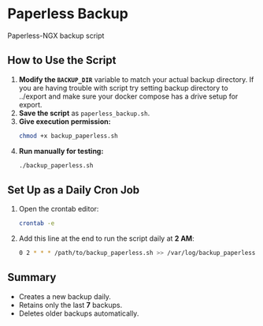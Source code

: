 # Paperless Backup
Paperless-NGX backup script


## **How to Use the Script**
1. **Modify the `BACKUP_DIR`** variable to match your actual backup directory.  If you are having trouble with script try setting backup directory to ../export and make sure your docker compose has a drive setup for export.
2. **Save the script** as `paperless_backup.sh`.
3. **Give execution permission:**
   ```bash
   chmod +x backup_paperless.sh
   ```
4. **Run manually for testing:**
   ```bash
   ./backup_paperless.sh
   ```

## **Set Up as a Daily Cron Job**
1. Open the crontab editor:
   ```bash
   crontab -e
   ```
2. Add this line at the end to run the script daily at **2 AM**:
   ```bash
   0 2 * * * /path/to/backup_paperless.sh >> /var/log/backup_paperless.log 2>&1
   ```

## **Summary**
- Creates a new backup daily.
- Retains only the last **7** backups.
- Deletes older backups automatically.

